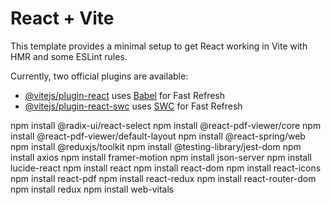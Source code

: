 # React + Vite

This template provides a minimal setup to get React working in Vite with HMR and some ESLint rules.

Currently, two official plugins are available:

- [@vitejs/plugin-react](https://github.com/vitejs/vite-plugin-react/blob/main/packages/plugin-react/README.md) uses [Babel](https://babeljs.io/) for Fast Refresh
- [@vitejs/plugin-react-swc](https://github.com/vitejs/vite-plugin-react-swc) uses [SWC](https://swc.rs/) for Fast Refresh

npm install @radix-ui/react-select
npm install @react-pdf-viewer/core
npm install @react-pdf-viewer/default-layout
npm install @react-spring/web
npm install @reduxjs/toolkit
npm install @testing-library/jest-dom
npm install axios
npm install framer-motion
npm install json-server
npm install lucide-react
npm install react
npm install react-dom
npm install react-icons
npm install react-pdf
npm install react-redux
npm install react-router-dom
npm install redux
npm install web-vitals
